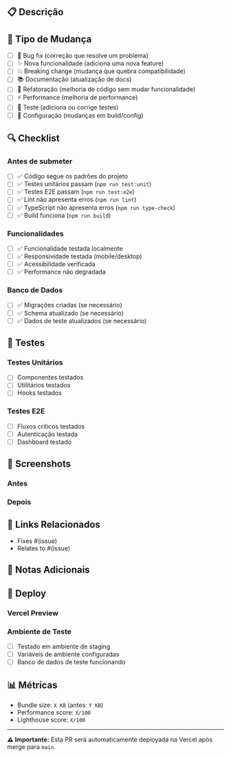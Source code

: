 ## 📋 Descrição

<!-- Descreva as mudanças implementadas nesta PR -->

## 🎯 Tipo de Mudança

- [ ] 🐛 Bug fix (correção que resolve um problema)
- [ ] ✨ Nova funcionalidade (adiciona uma nova feature)
- [ ] 💥 Breaking change (mudança que quebra compatibilidade)
- [ ] 📚 Documentação (atualização de docs)
- [ ] 🎨 Refatoração (melhoria de código sem mudar funcionalidade)
- [ ] ⚡ Performance (melhoria de performance)
- [ ] 🧪 Teste (adiciona ou corrige testes)
- [ ] 🔧 Configuração (mudanças em build/config)

## 🔍 Checklist

### Antes de submeter
- [ ] ✅ Código segue os padrões do projeto
- [ ] ✅ Testes unitários passam (`npm run test:unit`)
- [ ] ✅ Testes E2E passam (`npm run test:e2e`)
- [ ] ✅ Lint não apresenta erros (`npm run lint`)
- [ ] ✅ TypeScript não apresenta erros (`npm run type-check`)
- [ ] ✅ Build funciona (`npm run build`)

### Funcionalidades
- [ ] ✅ Funcionalidade testada localmente
- [ ] ✅ Responsividade testada (mobile/desktop)
- [ ] ✅ Acessibilidade verificada
- [ ] ✅ Performance não degradada

### Banco de Dados
- [ ] ✅ Migrações criadas (se necessário)
- [ ] ✅ Schema atualizado (se necessário)
- [ ] ✅ Dados de teste atualizados (se necessário)

## 🧪 Testes

<!-- Descreva os testes realizados -->

### Testes Unitários
- [ ] Componentes testados
- [ ] Utilitários testados
- [ ] Hooks testados

### Testes E2E
- [ ] Fluxos críticos testados
- [ ] Autenticação testada
- [ ] Dashboard testado

## 📸 Screenshots

<!-- Adicione screenshots se aplicável -->

### Antes
<!-- Screenshot da versão anterior -->

### Depois
<!-- Screenshot da nova versão -->

## 🔗 Links Relacionados

<!-- Links para issues, documentação, etc. -->

- Fixes #(issue)
- Relates to #(issue)

## 📝 Notas Adicionais

<!-- Informações adicionais que podem ser úteis -->

## 🚀 Deploy

### Vercel Preview
<!-- Link será gerado automaticamente -->

### Ambiente de Teste
- [ ] Testado em ambiente de staging
- [ ] Variáveis de ambiente configuradas
- [ ] Banco de dados de teste funcionando

## 📊 Métricas

<!-- Se aplicável, adicione métricas de performance -->

- Bundle size: `X KB` (antes: `Y KB`)
- Performance score: `X/100`
- Lighthouse score: `X/100`

---

**⚠️ Importante:** Esta PR será automaticamente deployada na Vercel após merge para `main`.
